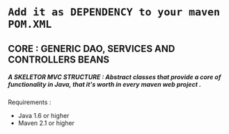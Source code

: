 # ```Add it as DEPENDENCY to your maven POM.XML```
## CORE : GENERIC DAO, SERVICES AND CONTROLLERS BEANS  
##### A SKELETOR MVC STRUCTURE : Abstract classes that provide a core of functionality in Java, that it's worth in every maven web project .
Requirements :
- Java 1.6 or higher
- Maven 2.1 or higher


